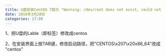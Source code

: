 ```yaml
---
title: U盘安装CentOS 7提示 "Warning: /dev/root does not exist, could not boot" 解决办法
date: 2016年3月28日
categories: 17:09
---
```

1、把U盘的Lable（即标签）修改成centos
 
2、在安装界面上按TAB键，修改启动路径，把"CENTOS\x207\x20x86_64″改成 "centos"

